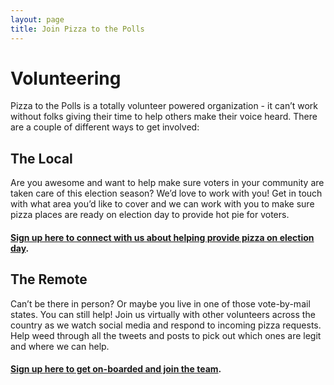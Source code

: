 ```yaml
---
layout: page
title: Join Pizza to the Polls
---
```

# Volunteering

Pizza to the Polls is a totally volunteer powered organization - it can’t work without folks giving their time to help others make their voice heard. There are a couple of different ways to get involved:

## The Local
Are you awesome and want to help make sure voters in your community are taken care of this election season? We’d love to work with you! Get in touch with what area you’d like to cover and we can work with you to make sure pizza places are ready on election day to provide hot pie for voters.

#### [Sign up here to connect with us about helping provide pizza on election day](https://docs.google.com/forms/d/e/1FAIpQLSfP9PkcG4G6N5bb0HS60fZaTw5TXPG9aHDQOF_H-gKjv3o4Pg/viewform?usp=sf_link).

## The Remote

Can’t be there in person? Or maybe you live in one of those vote-by-mail states. You can still help! Join us virtually with other volunteers across the country as we watch social media and respond to incoming pizza requests. Help weed through all the tweets and posts to pick out which ones are legit and where we can help.

#### [Sign up here to get on-boarded and join the team](https://docs.google.com/forms/d/e/1FAIpQLSf28B_53v8EPzxjKz2Je1s6vjbzcjzt9GB96FkBFTyAWpeFMA/viewform).
